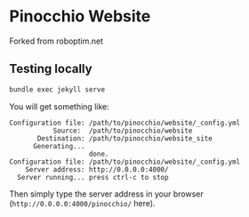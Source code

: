 Pinocchio Website
===================

Forked from roboptim.net

## Testing locally

```sh
bundle exec jekyll serve
```

You will get something like:

```
Configuration file: /path/to/pinocchio/website/_config.yml
           Source:  /path/to/pinocchio/website
       Destination: /path/to/pinocchio/website_site
      Generating...
                    done.
Configuration file: /path/to/pinocchio/website/_config.yml
    Server address: http://0.0.0.0:4000/
  Server running... press ctrl-c to stop
```

Then simply type the server address in your browser (`http://0.0.0.0:4000/pinocchio/` here).
